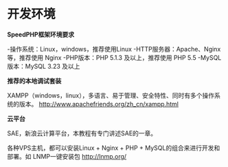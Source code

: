 # 开发环境

**SpeedPHP框架环境要求**

-操作系统：Linux，windows，推荐使用Linux
-HTTP服务器：Apache、Nginx等，推荐使用 Nginx
-PHP版本：PHP 5.1.3 及以上，推荐使用 PHP 5.5
-MySQL版本：MySQL 3.23 及以上

**推荐的本地调试套装**

XAMPP（windows，linux），多语言、易于管理、安全特性、同时有多个操作系统的版本。
<http://www.apachefriends.org/zh_cn/xampp.html>

**云平台**

SAE，新浪云计算平台，本教程有专门讲述SAE的一章。

各种VPS主机，都可以安装Linux + Nginx + PHP + MySQL的组合来进行开发和部署。如 LNMP一键安装包 <http://lnmp.org/>
